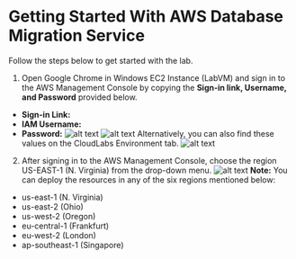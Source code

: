 # Getting Started With AWS Database Migration Service
Follow the steps below to get started with the lab.
1. Open Google Chrome in Windows EC2 Instance (LabVM) and sign in to the AWS Management Console by copying the **Sign-in link, Username, and Password** provided below.
  + **Sign-in Link:**
  + **IAM Username:**
  + **Password:**
![alt text](https://docs-api.cloudlabs.ai/repos/raw.githubusercontent.com/CloudLabsAI-Azure/AustinCC/main/DMS/images/chrome.png)
![alt text](https://docs-api.cloudlabs.ai/repos/raw.githubusercontent.com/CloudLabsAI-Azure/AustinCC/main/DMS/images/login.png)
Alternatively, you can also find these values on the CloudLabs Environment tab.
![alt text](https://docs-api.cloudlabs.ai/repos/raw.githubusercontent.com/CloudLabsAI-Azure/AustinCC/main/DMS/images/signin.png)
2. After signing in to the AWS Management Console, choose the region US-EAST-1 (N. Virginia) from the drop-down menu.
![alt text](https://docs-api.cloudlabs.ai/repos/raw.githubusercontent.com/CloudLabsAI-Azure/AustinCC/main/DMS/images/selectregion.png)
**Note:** You can deploy the resources in any of the six regions mentioned below:
+ us-east-1 (N. Virginia)
+ us-east-2 (Ohio)
+ us-west-2 (Oregon)
+ eu-central-1 (Frankfurt)
+ eu-west-2 (London)
+ ap-southeast-1 (Singapore)



